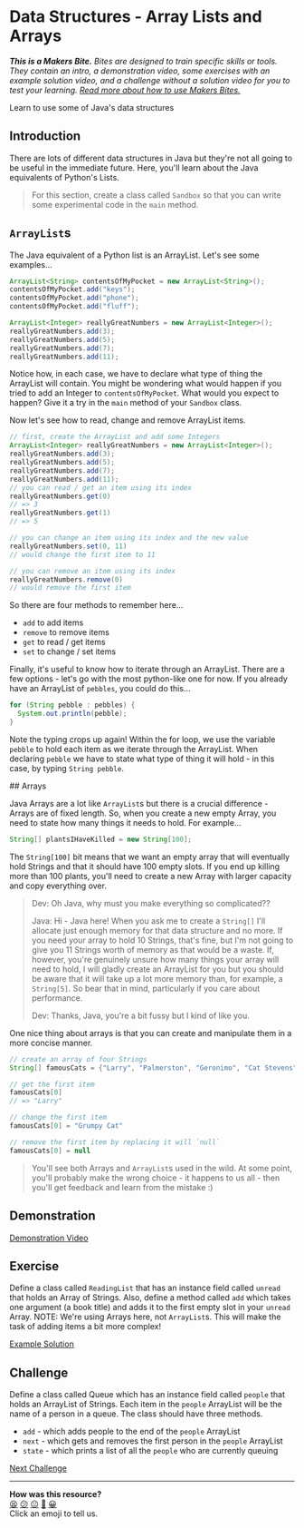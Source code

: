 # Data Structures - Array Lists and Arrays

_**This is a Makers Bite.** Bites are designed to train specific skills or
tools. They contain an intro, a demonstration video, some exercises with an
example solution video, and a challenge without a solution video for you to test
your learning. [Read more about how to use Makers
Bites.](https://github.com/makersacademy/course/blob/main/labels/bites.md)_

<!-- OMITTED -->

Learn to use some of Java's data structures

## Introduction

There are lots of different data structures in Java but they're not all going to be useful in the immediate future. Here, you'll learn about the Java equivalents of Python's Lists.

> For this section, create a class called `Sandbox` so that you can write some experimental code in the `main` method.

## `ArrayList`s

The Java equivalent of a Python list is an ArrayList. Let's see some examples...

```java
ArrayList<String> contentsOfMyPocket = new ArrayList<String>();
contentsOfMyPocket.add("keys");
contentsOfMyPocket.add("phone");
contentsOfMyPocket.add("fluff");

ArrayList<Integer> reallyGreatNumbers = new ArrayList<Integer>();
reallyGreatNumbers.add(3);
reallyGreatNumbers.add(5);
reallyGreatNumbers.add(7);
reallyGreatNumbers.add(11);
```

Notice how, in each case, we have to declare what type of thing the ArrayList will contain. You might be wondering what would happen if you tried to add an Integer to `contentsOfMyPocket`. What would you expect to happen? Give it a try in the `main` method of your `Sandbox` class.

Now let's see how to read, change and remove ArrayList items.

```java
// first, create the ArrayList and add some Integers
ArrayList<Integer> reallyGreatNumbers = new ArrayList<Integer>();
reallyGreatNumbers.add(3);
reallyGreatNumbers.add(5);
reallyGreatNumbers.add(7);
reallyGreatNumbers.add(11);
// you can read / get an item using its index
reallyGreatNumbers.get(0)
// => 3
reallyGreatNumbers.get(1)
// => 5

// you can change an item using its index and the new value
reallyGreatNumbers.set(0, 11)
// would change the first item to 11

// you can remove an item using its index
reallyGreatNumbers.remove(0)
// would remove the first item
```

So there are four methods to remember here...
* `add` to add items
* `remove` to remove items
* `get` to read / get items
* `set` to change / set items

Finally, it's useful to know how to iterate through an ArrayList. There are a few options - let's go with the most python-like one for now. If you already have an ArrayList of `pebbles`, you could do this...

```java
for (String pebble : pebbles) {
  System.out.println(pebble);
}
```

Note the typing crops up again! Within the for loop, we use the variable `pebble` to hold each item as we iterate through the ArrayList. When declaring `pebble` we have to state what type of thing it will hold - in this case, by typing `String pebble`.

## Arrays

Java Arrays are a lot like `ArrayList`s but there is a crucial difference - Arrays are of fixed length. So, when you create a new empty Array, you need to state how many things it needs to hold. For example...

```java
String[] plantsIHaveKilled = new String[100];
```

The `String[100]` bit means that we want an empty array that will eventually hold Strings and that it should have 100 empty slots. If you end up killing more than 100 plants, you'll need to create a new Array with larger capacity and copy everything over.

> Dev: Oh Java, why must you make everything so complicated??
>
> Java: Hi - Java here! When you ask me to create a `String[]` I'll allocate just enough memory for that data structure and no more. If you need your array to hold 10 Strings, that's fine, but I'm not going to give you 11 Strings worth of memory as that would be a waste. If, however, you're genuinely unsure how many things your array will need to hold, I will gladly create an ArrayList for you but you should be aware that it will take up a lot more memory than, for example, a `String[5]`. So bear that in mind, particularly if you care about performance.
>
> Dev: Thanks, Java, you're a bit fussy but I kind of like you.

One nice thing about arrays is that you can create and manipulate them in a more concise manner.

```java
// create an array of four Strings
String[] famousCats = {"Larry", "Palmerston", "Geronimo", "Cat Stevens"}

// get the first item
famousCats[0]
// => "Larry"

// change the first item
famousCats[0] = "Grumpy Cat"

// remove the first item by replacing it will `null`
famousCats[0] = null
```

> You'll see both Arrays and `ArrayList`s used in the wild. At some point, you'll probably make the wrong choice - it happens to us all - then you'll get feedback and learn from the mistake :)

## Demonstration

<!-- OMITTED -->

[Demonstration Video]()

## Exercise

Define a class called `ReadingList` that has an instance field called `unread` that holds an Array of Strings. Also, define a method called `add` which takes one argument (a book title) and adds it to the first empty slot in your `unread` Array. NOTE: We're using Arrays here, not `ArrayList`s. This will make the task of adding items a bit more complex!

[Example Solution]()

## Challenge

Define a class called Queue which has an instance field called `people` that holds an ArrayList of Strings. Each item in the `people` ArrayList will be the name of a person in a queue. The class should have three methods.

* `add` - which adds people to the end of the `people` ArrayList
* `next` - which gets and removes the first person in the `people` ArrayList
* `state` - which prints a list of all the `people` who are currently queuing


[Next Challenge](11_data_structures_2_bite.md)

<!-- BEGIN GENERATED SECTION DO NOT EDIT -->

---

**How was this resource?**  
[😫](https://airtable.com/shrUJ3t7KLMqVRFKR?prefill_Repository=makersacademy%2Fjava-fundamentals-with-intellij&prefill_File=out%2Fproduction%2Fjava_fundamentals_with_intellij%2Fbites%2F10_data_structures_1_bite.md&prefill_Sentiment=😫) [😕](https://airtable.com/shrUJ3t7KLMqVRFKR?prefill_Repository=makersacademy%2Fjava-fundamentals-with-intellij&prefill_File=out%2Fproduction%2Fjava_fundamentals_with_intellij%2Fbites%2F10_data_structures_1_bite.md&prefill_Sentiment=😕) [😐](https://airtable.com/shrUJ3t7KLMqVRFKR?prefill_Repository=makersacademy%2Fjava-fundamentals-with-intellij&prefill_File=out%2Fproduction%2Fjava_fundamentals_with_intellij%2Fbites%2F10_data_structures_1_bite.md&prefill_Sentiment=😐) [🙂](https://airtable.com/shrUJ3t7KLMqVRFKR?prefill_Repository=makersacademy%2Fjava-fundamentals-with-intellij&prefill_File=out%2Fproduction%2Fjava_fundamentals_with_intellij%2Fbites%2F10_data_structures_1_bite.md&prefill_Sentiment=🙂) [😀](https://airtable.com/shrUJ3t7KLMqVRFKR?prefill_Repository=makersacademy%2Fjava-fundamentals-with-intellij&prefill_File=out%2Fproduction%2Fjava_fundamentals_with_intellij%2Fbites%2F10_data_structures_1_bite.md&prefill_Sentiment=😀)  
Click an emoji to tell us.

<!-- END GENERATED SECTION DO NOT EDIT -->

